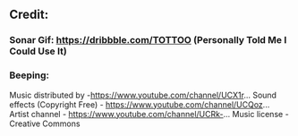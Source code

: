 ## Credit: 
### Sonar Gif: https://dribbble.com/TOTTOO (Personally Told Me I Could Use It)
### Beeping: 
Music distributed by -https://www.youtube.com/channel/UCX1r...
Sound effects (Copyright Free) - https://www.youtube.com/channel/UCQoz... 
Artist channel - https://www.youtube.com/channel/UCRk-...
Music license - Creative Commons

